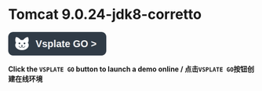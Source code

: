 # Tomcat 9.0.24-jdk8-corretto

<a href="https://www.vsplate.com/?docker-compose=https://github.com/vsplate/dcenvs/tomcat/9.0.24-jdk8-corretto"><img alt="VSPLATE GO" src="https://raw.githubusercontent.com/vsplate/images/master/vsgo_btn.png" width="200px"></a>

**Click the `VSPLATE GO` button to launch a demo online / 点击`VSPLATE GO`按钮创建在线环境**